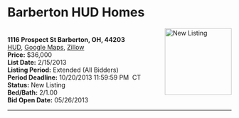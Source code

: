 # Barberton HUD Homes

[<img alt="New Listing" src="https://www.hudhomestore.com/pages/ImageShow.aspx?Case=412-608735" align="right" style="height:150px;">](http://www.hudhomestore.com/Listing/PropertyDetails.aspx?caseNumber=412-608735)  
**1116 Prospect St Barberton, OH, 44203**  
[HUD](http://www.hudhomestore.com/Listing/PropertyDetails.aspx?caseNumber=412-608735), [Google Maps](http://maps.google.com/maps?q=1116+Prospect+St+Barberton%2C+OH%2C+44203), [Zillow](http://www.zillow.com/homes/1116+Prospect+St+Barberton%2C+OH%2C+44203/)  
**Price:** $36,000  
**List Date:** 2/15/2013  
**Listing Period:** Extended (All Bidders)  
**Period Deadline:** 10/20/2013 11:59:59 PM  CT  
**Status:** New Listing  
**Bed/Bath:** 2/1.00  
**Bid Open Date:** 05/26/2013

***

